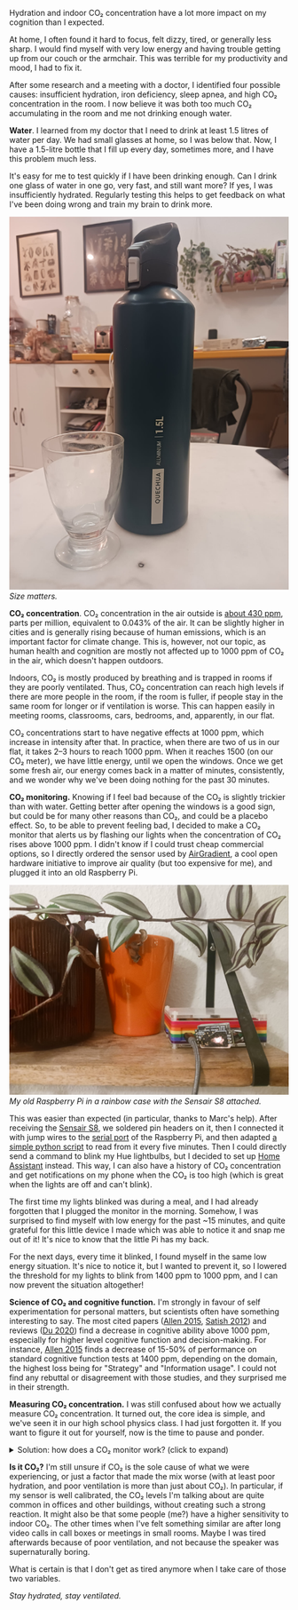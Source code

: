 Hydration and indoor CO₂ concentration have a lot more impact on my cognition than I expected.

At home, I often found it hard to focus, felt dizzy, tired, or generally less sharp. I would find myself with very low energy and having trouble getting up from our couch or the armchair. This was terrible for my productivity and mood, I had to fix it.

After some research and a meeting with a doctor, I identified four possible causes: insufficient hydration, iron deficiency, sleep apnea, and high CO₂ concentration in the room. I now believe it was both too much CO₂ accumulating in the room and me not drinking enough water.

**Water**. I learned from my doctor that I need to drink at least 1.5 litres of water per day. We had small glasses at home, so I was below that. Now, I have a 1.5-litre bottle that I fill up every day, sometimes more, and I have this problem much less.

It's easy for me to test quickly if I have been drinking enough. Can I drink one glass of water in one go, very fast, and still want more? If yes, I was insufficiently hydrated. Regularly testing this helps to get feedback on what I've been doing wrong and train my brain to drink more.

![A picture of my new bottle next to my small glasses.](https://raw.githubusercontent.com/ddorn/blog/main/co2/bottle_and_glass.png)
*Size matters.*

**CO₂ concentration**. CO₂ concentration in the air outside is [about 430 ppm](https://gml.noaa.gov/ccgg/trends/), parts per million, equivalent to 0.043% of the air. It can be slightly higher in cities and is generally rising because of human emissions, which is an important factor for climate change. This is, however, not our topic, as human health and cognition are mostly not affected up to 1000 ppm of CO₂ in the air, which doesn't happen outdoors.

Indoors, CO₂ is mostly produced by breathing and is trapped in rooms if they are poorly ventilated. Thus, CO₂ concentration can reach high levels if there are more people in the room, if the room is fuller, if people stay in the same room for longer or if ventilation is worse. This can happen easily in meeting rooms, classrooms, cars, bedrooms, and, apparently, in our flat.

CO₂ concentrations start to have negative effects at 1000 ppm, which increase in intensity after that. In practice, when there are two of us in our flat, it takes 2–3 hours to reach 1000 ppm. When it reaches 1500 (on our CO₂ meter), we have little energy, until we open the windows. Once we get some fresh air, our energy comes back in a matter of minutes, consistently, and we wonder why we've been doing nothing for the past 30 minutes.

**CO₂ monitoring.** Knowing if I feel bad because of the CO₂ is slightly trickier than with water. Getting better after opening the windows is a good sign, but could be for many other reasons than CO₂, and could be a placebo effect. So, to be able to prevent feeling bad, I decided to make a CO₂ monitor that alerts us by flashing our lights when the concentration of CO₂ rises above 1000 ppm. I didn't know if I could trust cheap commercial options, so I directly ordered the sensor used by [AirGradient](https://www.airgradient.com/), a cool open hardware initiative to improve air quality (but too expensive for me), and plugged it into an old Raspberry Pi.

![My old Raspberry Pi in a rainbow case with the Sensair S8 attached.](https://raw.githubusercontent.com/ddorn/blog/main/co2/raspi_and_co2.png)
*My old Raspberry Pi in a rainbow case with the Sensair S8 attached.*

This was easier than expected (in particular, thanks to Marc's help). After receiving the [Sensair S8](https://senseair.com/product/s8/), we soldered pin headers on it, then I connected it with jump wires to the [serial port](https://en.wikipedia.org/wiki/Serial_port) of the Raspberry Pi, and then adapted [a simple python script](https://github.com/ndoornekamp/senseair_s8) to read from it every five minutes. Then I could directly send a command to blink my Hue lightbulbs, but I decided to set up [Home Assistant](https://www.home-assistant.io/) instead. This way, I can also have a history of CO₂ concentration and get notifications on my phone when the CO₂ is too high (which is great when the lights are off and can't blink).

The first time my lights blinked was during a meal, and I had already forgotten that I plugged the monitor in the morning. Somehow, I was surprised to find myself with low energy for the past ~15 minutes, and quite grateful for this little device I made which was able to notice it and snap me out of it! It's nice to know that the little Pi has my back.

For the next days, every time it blinked, I found myself in the same low energy situation. It's nice to notice it, but I wanted to prevent it, so I lowered the threshold for my lights to blink from 1400 ppm to 1000 ppm, and I can now prevent the situation altogether!

**Science of CO₂ and cognitive function.** I'm strongly in favour of self experimentation for personal matters, but scientists often have something interesting to say. The most cited papers ([Allen 2015](https://www.semanticscholar.org/paper/Associations-of-Cognitive-Function-Scores-with-and-Allen-MacNaughton/6043a89a58f705f1903012dadd4a59155e4be1bc), [Satish 2012](https://www.semanticscholar.org/paper/Is-CO2-an-Indoor-Pollutant-Direct-Effects-of-CO2-on-Satish-Mendell/309e7ebea6e880cd2393bc38596933813022d335)) and reviews ([Du 2020](https://www.semanticscholar.org/paper/Indoor-CO2-Concentrations-and-Cognitive-Function%3A-A-Du-Tandoc/76e8b7239ca50d4fdea265c88b16e9a5c1e4b23c)) find a decrease in cognitive ability above 1000 ppm, especially for higher level cognitive function and decision-making. For instance, [Allen 2015](https://www.semanticscholar.org/paper/Associations-of-Cognitive-Function-Scores-with-and-Allen-MacNaughton/6043a89a58f705f1903012dadd4a59155e4be1bc) finds a decrease of 15-50% of performance on standard cognitive function tests at 1400 ppm, depending on the domain, the highest loss being for "Strategy" and "Information usage". I could not find any rebuttal or disagreement with those studies, and they surprised me in their strength.

**Measuring CO₂ concentration.** I was still confused about how we actually measure CO₂ concentration. It turned out, the core idea is simple, and we've seen it in our high school physics class. I had just forgotten it. If you want to figure it out for yourself, now is the time to pause and ponder.


<details>
<summary>Solution: how does a CO₂ monitor work? (click to expand)</summary>

Modern CO₂ meters use non-dispersive infrared light and are made of three main components:

* An infrared light, that emits light at the 4.26-micron wavelength, which CO₂ molecules uniquely absorb
* A chamber filled with outside air
* An infrared detector behind a 4.26-micron wavelength filter

On one side of the chamber, infrared light is emitted, and on the other side, the infrared detector measures how much light has been absorbed by the CO₂. Then, using [Beer-Lambert's law](https://en.wikipedia.org/wiki/Beer%E2%80%93Lambert_law), we can convert the light attenuation into a concentration! For a deeper dive, Forensic Detectors have [a great article on it](https://www.forensicsdetectors.com/blogs/articles/how-does-an-ndir-co2-sensor-work).

![Schema of a CO₂ monitor, taken from the Forensic Detectors' article.](https://raw.githubusercontent.com/ddorn/blog/main/co2/co2_monitor_schema.png)
*Schema of a CO₂ monitor, taken from the Forensic Detectors' article.*

</details>

**Is it CO₂?** I'm still unsure if CO₂ is the sole cause of what we were experiencing, or just a factor that made the mix worse (with at least poor hydration, and poor ventilation is more than just about CO₂). In particular, if my sensor is well calibrated, the CO₂ levels I'm talking about are quite common in offices and other buildings, without creating such a strong reaction. It might also be that some people (me?) have a higher sensitivity to indoor CO₂. The other times when I've felt something similar are after long video calls in call boxes or meetings in small rooms. Maybe I was tired afterwards because of poor ventilation, and not because the speaker was supernaturally boring.

What is certain is that I don't get as tired anymore when I take care of those two variables.

*Stay hydrated, stay ventilated.*
